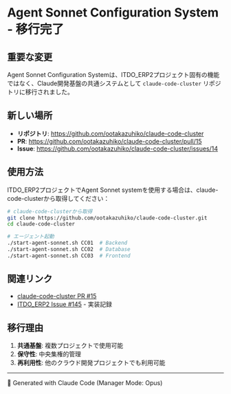 # Agent Sonnet Configuration System - 移行完了

## 重要な変更
Agent Sonnet Configuration Systemは、ITDO_ERP2プロジェクト固有の機能ではなく、Claude開発基盤の共通システムとして `claude-code-cluster` リポジトリに移行されました。

## 新しい場所
- **リポジトリ**: https://github.com/ootakazuhiko/claude-code-cluster
- **PR**: https://github.com/ootakazuhiko/claude-code-cluster/pull/15
- **Issue**: https://github.com/ootakazuhiko/claude-code-cluster/issues/14

## 使用方法
ITDO_ERP2プロジェクトでAgent Sonnet systemを使用する場合は、claude-code-clusterから取得してください：

```bash
# claude-code-clusterから取得
git clone https://github.com/ootakazuhiko/claude-code-cluster.git
cd claude-code-cluster

# エージェント起動
./start-agent-sonnet.sh CC01  # Backend
./start-agent-sonnet.sh CC02  # Database
./start-agent-sonnet.sh CC03  # Frontend
```

## 関連リンク
- [claude-code-cluster PR #15](https://github.com/ootakazuhiko/claude-code-cluster/pull/15)
- [ITDO_ERP2 Issue #145](https://github.com/itdojp/ITDO_ERP2/issues/145) - 実装記録

## 移行理由
1. **共通基盤**: 複数プロジェクトで使用可能
2. **保守性**: 中央集権的管理
3. **再利用性**: 他のクラウド開発プロジェクトでも利用可能

---
🤖 Generated with Claude Code (Manager Mode: Opus)